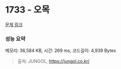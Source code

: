 # 1733 - 오목

[문제 링크](https://jungol.co.kr/problem/1733)

### 성능 요약

메모리: 36,584 KB, 시간: 269 ms, 코드길이: 4,939 Bytes



> 출처: JUNGOL, https://jungol.co.kr/
